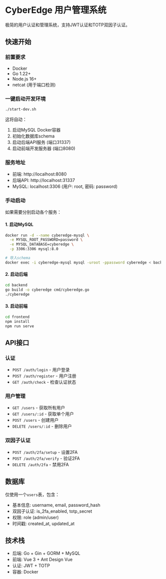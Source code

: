 # CyberEdge 用户管理系统

极简的用户认证和管理系统，支持JWT认证和TOTP双因子认证。

## 快速开始

### 前置要求

- Docker
- Go 1.22+
- Node.js 16+
- netcat (用于端口检测)

### 一键启动开发环境

```bash
./start-dev.sh
```

这将自动：
1. 启动MySQL Docker容器
2. 初始化数据库schema
3. 启动后端API服务 (端口31337)
4. 启动前端开发服务器 (端口8080)

### 服务地址

- 前端: http://localhost:8080
- 后端API: http://localhost:31337
- MySQL: localhost:3306 (用户: root, 密码: password)

### 手动启动

如果需要分别启动各个服务：

#### 1. 启动MySQL

```bash
docker run -d --name cyberedge-mysql \
  -e MYSQL_ROOT_PASSWORD=password \
  -e MYSQL_DATABASE=cyberedge \
  -p 3306:3306 mysql:8.0

# 导入schema
docker exec -i cyberedge-mysql mysql -uroot -ppassword cyberedge < backend/schema.sql
```

#### 2. 启动后端

```bash
cd backend
go build -o cyberedge cmd/cyberedge.go
./cyberedge
```

#### 3. 启动前端

```bash
cd frontend
npm install
npm run serve
```

## API接口

### 认证

- `POST /auth/login` - 用户登录
- `POST /auth/register` - 用户注册
- `GET /auth/check` - 检查认证状态

### 用户管理

- `GET /users` - 获取所有用户
- `GET /users/:id` - 获取单个用户
- `POST /users` - 创建用户
- `DELETE /users/:id` - 删除用户

### 双因子认证

- `POST /auth/2fa/setup` - 设置2FA
- `POST /auth/2fa/verify` - 验证2FA
- `DELETE /auth/2fa` - 禁用2FA

## 数据库

仅使用一个`users`表，包含：
- 基本信息: username, email, password_hash
- 双因子认证: is_2fa_enabled, totp_secret
- 权限: role (admin/user)
- 时间戳: created_at, updated_at

## 技术栈

- 后端: Go + Gin + GORM + MySQL
- 前端: Vue 3 + Ant Design Vue
- 认证: JWT + TOTP
- 容器: Docker